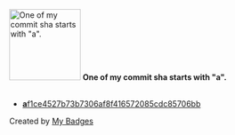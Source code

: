 <img src="https://my-badges.github.io/my-badges/a-commit.png" alt="One of my commit sha starts with &quot;a&quot;." title="One of my commit sha starts with &quot;a&quot;." width="128">
<strong>One of my commit sha starts with &quot;a&quot;.</strong>
<br><br>

- <a href="https://github.com/Nishant01k/Nishant01k/commit/af1ce4527b73b7306af8f416572085cdc85706bb"><strong>a</strong>f1ce4527b73b7306af8f416572085cdc85706bb</a>


Created by <a href="https://github.com/my-badges/my-badges">My Badges</a>